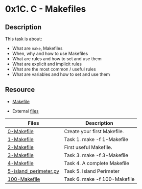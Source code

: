 # 0x1C. C - Makefiles

## Description
This task is about:
- What are ```make```, Makefiles
- When, why and how to use Makefiles
- What are rules and how to set and use them
- What are explicit and implicit rules
- What are the most common / useful rules
- What are variables and how to set and use them


## Resource
- [Makefile](https://opensource.com/article/18/8/what-how-makefile)

- External [files](https://github.com/holbertonschool/0x1B.c)

Files | Description
----------- | -----------
[0-Makefile](./0-Makefile) | Create your first Makefile.
[1-Makefile](./1-Makefile) | Task 1. make -f 1-Makefile
[2-Makefile](./2-Makefile) | First useful Makefile.
[3-Makefile](./3-Makefile) | Task 3. make -f 3-Makefile
[4-Makefile](./4-Makefile) | Task 4. A complete Makefile
[5-island_perimeter.py](./5-island_perimeter.py) | Task 5. Island Perimeter
[100-Makefile](./100-Makefile) | Task 6. make -f 100-Makefile
